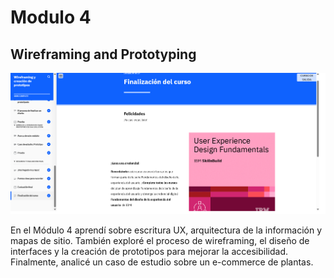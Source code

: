 # Modulo 4
## Wireframing and Prototyping

![alt text](../recursos-adicionales/finM4.png)

En el Módulo 4 aprendí sobre escritura UX, arquitectura de la información y mapas de sitio. También exploré el proceso de wireframing, el diseño de interfaces y la creación de prototipos para mejorar la accesibilidad. Finalmente, analicé un caso de estudio sobre un e-commerce de plantas.
